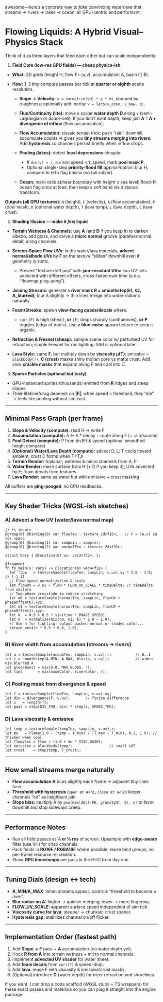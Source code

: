 awesome—here’s a concrete way to *fake* convincing water/lava that streams → rivers → lakes → ocean, all GPU-centric and performant.

# Flowing Liquids: A Hybrid Visual–Physics Stack

Think of it as three layers that feed each other but can scale independently:

1. **Field Core (low-res GPU fields) — cheap physics-ish**

* **What:** 2D grids (height H, flow F= (u,v), accumulation A, basin ID B).
* **How:** 1–3 tiny compute passes per tick at **quarter or eighth** scene resolution.

  * **Slope → Velocity:** `v = normalize(∇H) * g * dt`, damped by roughness; optionally add inertia: `v = lerp(v_prev, v_new, α)`.
  * **Flux/Continuity (lite):** move a scalar **water depth D** along `v` (semi-Lagrangian or donor-cell). If you don’t want depth, keep just **A = A + divergence of inflow** (flow accumulation).
  * **Flow Accumulation:** classic terrain trick: push “rain” downhill; accumulate counts → gives you **tiny streams merging into rivers**. Add **hysteresis** so channels persist briefly when inflow drops.
  * **Pooling (lakes):** detect **local depressions** cheaply:

    * If `div(v) > τ_div` and speed < τ\_speed, mark **pool mask P**.
    * Optional single-step **priority-flood fill** *approximation*: blur H, compare to H to flag basins (no full solver).
  * **Ocean:** mark cells at/near boundary with height ≤ sea level; flood-fill ocean flag once at load, then keep a soft band via distance transform.

**Outputs (all GPU textures):**
`H` (height), `F` (velocity), `A` (flow accumulation), `P` (pool mask), `D` (optional water depth), `T` (lava temp), `L` (lava depth), `C` (lava crust).

2. **Shading Illusion — make it *feel* liquid**

* **Terrain Wetness & Channels:** use **A** (and **D** if you keep it) to darken albedo, add gloss, and carve a **micro normal** groove (parallax/normal detail) along channels.
* **Screen-Space Flow UVs:** in the water/lava materials, **advect normal/albedo UVs** by **F** so the texture “slides” downhill even if geometry is static.

  * Prevent “texture drift pop” with **jam-resistant UVs:** two UV sets advected with different offsets, cross-faded over time (a.k.a. “flowmap ping-pong”).
* **Joining Streams:** generate a **river mask R = smoothstep(k1, k2, A\_blurred)**; blur A slightly → thin lines merge into wider ribbons naturally.
* **Foam/Streaks:** spawn **view-facing quads/decals** where:

  * `curl(F)` is high (shear), **or** `|F|` drops sharply (confluences), **or** **P** toggles (edge of pools). Use a **blue-noise** spawn texture to keep it organic.
* **Refraction & Fresnel (cheap):** sample scene color w/ perturbed UV for refraction; simple Fresnel for rim lighting; SSR is optional later.
* **Lava Style:** same **F**, but multiply down by **viscosity µ(T)**; emissive = `blackbody(T)`; **C (crust)** masks shiny molten core vs matte crust. Add slow **crackle masks** that expand along F and cool into C.

3. **Sparse Particles (optional but tasty)**

* GPU-instanced sprites (thousands) emitted from **R** ridges and steep slopes.
* Their lifetime/drag depends on **|F|**; when speed < threshold, they “die” → feels like pooling without sim cost.

---

## Minimal Pass Graph (per frame)

1. **Slope & Velocity (compute):** read H → write F
2. **Accumulation (compute):** A ← A \* decay + route along F (+ rain/source)
3. **Pool Detect (compute):** P from div(F) & speed (optional smoothed height compare)
4. **(Optional) Water/Lava Depth (compute):** advect D, L; T cools toward ambient; crust C forms when T\<Tₜh
5. **Terrain Render:** triplanar; wetness & micro channels from A, P
6. **Water Render:** mesh surface from H (+ D if you keep it); UVs advected by F; foam decals from features
7. **Lava Render:** same as water but with emissive + crust masking

All buffers are **ping-ponged**; no CPU readbacks.

---

## Key Shader Tricks (WGSL-ish sketches)

### A) Advect a flow UV (water/lava normal map)

```wgsl
// fs inputs
@group(0) @binding(0) var flowTex : texture_2d<f16>;   // F = (u,v) in tex space
@group(0) @binding(1) var sampLin : sampler;
@group(0) @binding(2) var normalTex : texture_2d<f32>;

struct Vary { @location(0) uv: vec2<f32>; };

@fragment
fn fs_main(v: Vary) -> @location(0) vec4<f32> {
  let flow   = textureSample(flowTex, sampLin, v.uv).xy * 2.0 - 1.0; // [-1,1]
  // Flow speed normalization & scale
  let flowUV = v.uv + flow * FLOW_UV_SCALE * timeDelta; // timeDelta from uniform
  // Two-phase crossfade to reduce stretching
  let n0 = textureSample(normalTex, sampLin, flowUV + phaseOffset0).xyz;
  let n1 = textureSample(normalTex, sampLin, flowUV + phaseOffset1).xyz;
  let k  = 0.5 + 0.5 * sin(time * PHASE_SPEED);
  let n  = normalize(mix(n0, n1, k) * 2.0 - 1.0);
  // Use n for lighting; output packed normal or shaded color...
  return vec4(n * 0.5 + 0.5, 1.0);
}
```

### B) River width from accumulation (streams → rivers)

```wgsl
let a = textureSample(accumTex, sampLin, v.uv).r;           // 0..1
let r = smoothstep(A_MIN, A_MAX, blur(a, v.uv));            // widen via blurred A
let glossBoost = mix(0.0, MAX_GLOSS, r);
let tint       = mix(baseColor, riverColor, r);
```

### C) Pooling mask from divergence & speed

```wgsl
let f = textureSample(flowTex, sampLin, v.uv).xy;
let div = divergence(f, v.uv);       // finite difference
let s   = length(f);
let pool = step(DIV_THR, div) * step(s, SPEED_THR);
```

### D) Lava viscosity & emissive

```wgsl
let temp = textureSample(tempTex, sampLin, v.uv).r;
let mu   = clamp(1.0 - (temp - T_min) / (T_max - T_min), 0.1, 1.0); // thicker when cool
let flowVisc = flow / (1.0 + mu * VISC_GAIN);
let emissive = blackbody(temp);                 // small LUT
let crust    = step(temp, T_crust);
```

---

## How small streams merge naturally

* **Flow accumulation A** blurs slightly each frame → adjacent tiny lines fuse.
* **Threshold with hysteresis** (`open at A>hi`, `close at A<lo`) keeps channels “on” as neighbors join.
* **Slope bias:** multiply A by `pow(max(dot(-∇H, gravityN), 0), γ)` to favor downhill and stop sideways creep.

---

## Performance Notes

* Run all field passes at **¼ or ⅛ res** of screen. Upsample with **edge-aware** filter (use ∇H) for crisp channels.
* Pack fields in **RG16F / RGBA16F** where possible; reuse bind groups; no per-frame resource re-creation.
* Show **GPU timestamps** per pass in the HUD from day one.

---

## Tuning Dials (design ↔ tech)

* **A\_MIN/A\_MAX:** when streams appear; controls “threshold to become a river”.
* **Blur radius on A:** higher → quicker merging; lower → more fingering.
* **FLOW\_UV\_SCALE:** apparent surface speed independent of sim tick.
* **Viscosity curve for lava:** steeper → chunkier, crust sooner.
* **Hysteresis gap:** stabilizes channel on/off flicker.

---

## Implementation Order (fastest path)

1. Add **Slope → F** pass + **A** accumulation (no water depth yet).
2. Hook **R from A** into terrain wetness + micro normal channels.
3. Implement **advected UV shader** for water sheet.
4. Add **foam decals** from `curl(F)` & speed-drop.
5. Add **lava**: reuse F with viscosity & emissive/crust masks.
6. (Optional) introduce **D** (water depth) for nicer refraction and shorelines.

If you want, I can drop a code scaffold (WGSL stubs + TS wrappers) for these exact passes and materials so you can plug it straight into the engine package.
